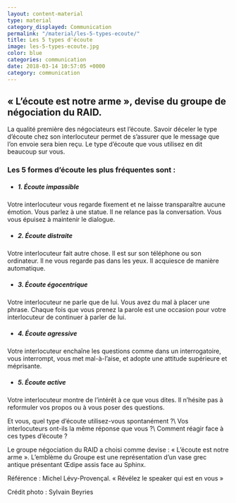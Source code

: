 ```yaml
---
layout: content-material
type: material
category_displayed: Communication
permalink: "/material/les-5-types-ecoute/"
title: Les 5 types d'écoute
image: les-5-types-ecoute.jpg
color: blue
categories: communication
date: 2018-03-14 10:57:05 +0000
category: communication
---
```


## &laquo;&nbsp;L’écoute est notre arme&nbsp;&raquo;, devise du groupe de négociation du RAID.

La qualité première des négociateurs est l’écoute. Savoir déceler le type d’écoute chez son interlocuteur permet de s’assurer que le message que l’on envoie sera bien reçu. Le type d’écoute que vous utilisez en dit beaucoup sur vous.

### Les 5 formes d’écoute les plus fréquentes sont&nbsp;:

- ##### 1. Écoute impassible
Votre interlocuteur vous regarde fixement et ne laisse transparaître aucune émotion. Vous parlez à une statue. Il ne relance pas la conversation. Vous vous épuisez à maintenir le dialogue.

- ##### 2. Écoute distraite
Votre interlocuteur fait autre chose. Il est sur son téléphone ou son ordinateur. Il ne vous regarde pas dans les yeux. Il acquiesce de manière automatique.

- ##### 3. Écoute égocentrique
Votre interlocuteur ne parle que de lui. Vous avez du mal à placer une phrase. Chaque fois que vous prenez la parole est une occasion pour votre interlocuteur de continuer à parler de lui.

- ##### 4. Écoute agressive
Votre interlocuteur enchaîne les questions comme dans un interrogatoire, vous interrompt, vous met mal-à-l’aise, et adopte une attitude supérieure et méprisante.

- ##### 5. Écoute active
Votre interlocuteur montre de l’intérêt à ce que vous dites. Il n’hésite pas à reformuler vos propos ou à vous poser des questions.

Et vous, quel type d’écoute utilisez-vous spontanément&nbsp;?\\
Vos interlocuteurs ont-ils la même réponse que vous&nbsp;?\\
Comment réagir face à ces types d’écoute&nbsp;?

Le groupe négociation du RAID a choisi comme devise&nbsp;: « L’écoute est notre arme ». L’emblème du Groupe est une représentation d’un vase grec antique présentant Œdipe assis face au Sphinx.

Référence : Michel Lévy-Provençal. &laquo;&nbsp;Révélez le speaker qui est en vous&nbsp;&raquo;

Crédit photo : Sylvain Beyries
